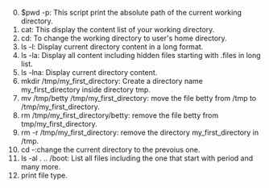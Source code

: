 0. $pwd -p: This script print the absolute path of the current working directory.
1. cat: This display the content list of your working directory.
2. cd: To change the working directory to user's home directory.
3. ls -l: Display current directory content in a long format.
4. ls -la: Display all content including hidden files starting with .files in long list.
5. ls -lna: Display current directory content.
6. mkdir /tmp/my_first_directory: Create a directory name my_first_directory inside directory tmp.
7. mv /tmp/betty /tmp/my_first_directory: move the file betty from /tmp to /tmp/my_first_directory.
8. rm /tmp/my_first_directory/betty: remove the file betty from tmp/my_first_directory.
9. rm -r /tmp/my_first_directory: remove the directory my_first_directory in /tmp.
10. cd -:change the current directory to the prevoius one.
11. ls -al . .. /boot: List all files including the one that start with period and many more.
12. print file type.
